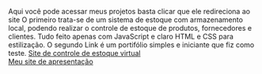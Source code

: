 Aqui você pode acessar meus projetos basta clicar que ele redireciona ao site
O primeiro trata-se de um sistema de estoque com armazenamento local, podendo realizar o controle de estoque de produtos, fornecedores e clientes. Tudo feito apenas com JavaScript e claro HTML e CSS para estilização.
O segundo Link é um portifólio simples e iniciante que fiz como teste.
<a href="https://kaikiyuuji.github.io/Projetos-html-e-css/SCEV/dashboard.html" target="_blank">Site de controle de estoque virtual</a><br>
<a href="https://kaikiyuuji.github.io/Projetos-html-e-css/portfolio/index.html" target="_blank">Meu site de apresentação</a>
